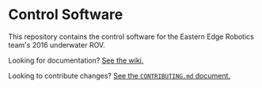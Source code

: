 Control Software
================

This repository contains the control software for the Eastern Edge Robotics team's 2016 underwater ROV.

Looking for documentation? [See the wiki.](https://github.com/EasternEdgeRobotics/2016/wiki)

Looking to contribute changes? [See the `CONTRIBUTING.md` document.](CONTRIBUTING.md)
